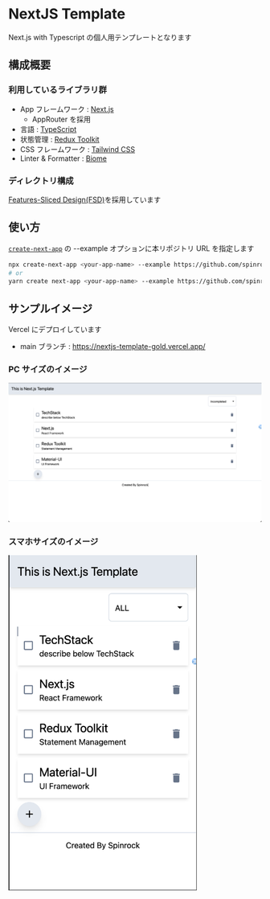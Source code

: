 # NextJS Template

Next.js with Typescript の個人用テンプレートとなります

## 構成概要

### 利用しているライブラリ群

- App フレームワーク : [Next.js](https://nextjs.org/)
  - AppRouter を採用
- 言語 : [TypeScript](https://www.typescriptlang.org/)
- 状態管理 : [Redux Toolkit](https://redux-toolkit.js.org/)
- CSS フレームワーク : [Tailwind CSS](https://tailwindcss.com/)
- Linter & Formatter : [Biome](https://biomejs.dev/ja/formatter/)

### ディレクトリ構成

[Features-Sliced Design(FSD)](https://feature-sliced.design/)を採用しています

## 使い方

[`create-next-app`](https://github.com/vercel/next.js/tree/canary/packages/create-next-app) の --example オプションに本リポジトリ URL を指定します

```bash
npx create-next-app <your-app-name> --example https://github.com/spinrock/nextjs-template
# or
yarn create next-app <your-app-name> --example https://github.com/spinrock/nextjs-template
```

## サンプルイメージ

Vercel にデプロイしています

- main ブランチ : https://nextjs-template-gold.vercel.app/

### PC サイズのイメージ

  <img src="./README_IMG/PC_IMG.png" >

### スマホサイズのイメージ

  <img src="./README_IMG/SP_IMG.png" width="375" height="667">
